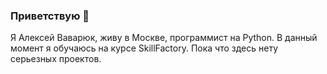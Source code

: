 ### Приветствую 👋
Я Алексей Ваварюк, живу в Москве, программист на Python.
В данный момент я обучаюсь на курсе SkillFactory.
Пока что здесь нету серьезных проектов.
